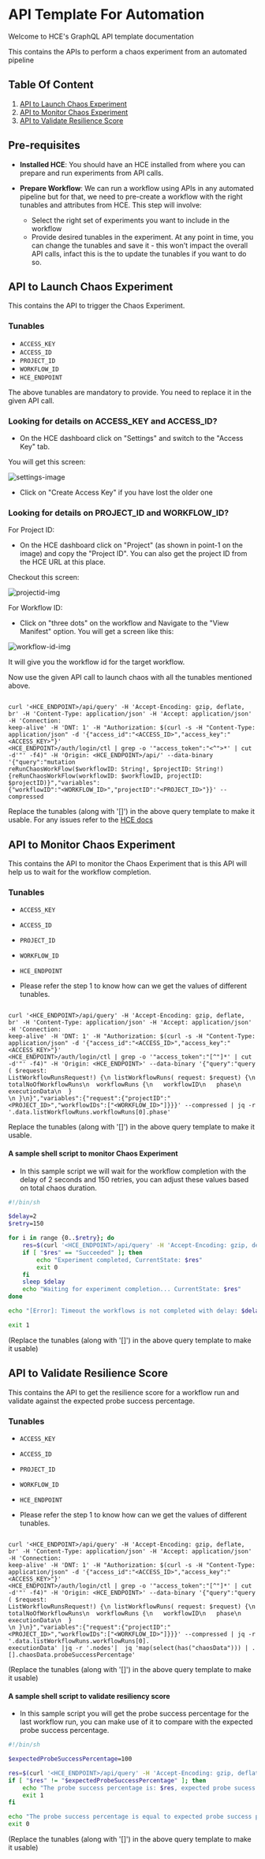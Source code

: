 # API Template For Automation

Welcome to HCE's GraphQL API template documentation

This contains the APIs to perform a chaos experiment from an automated pipeline

## Table Of Content

1. [API to Launch Chaos Experiment](https://uditgaurav.github.io/cv/#api-to-launch-chaos-experiment)
2. [API to Monitor Chaos Experiment](https://uditgaurav.github.io/cv/#api-to-monitor-chaos-experiment)
3. [API to Validate Resilience Score]()

## Pre-requisites

- **Installed HCE**: You should have an HCE installed from where you can prepare and run experiments from API calls.

- **Prepare Workflow**: We can run a workflow using APIs in any automated pipeline but for that, we need to pre-create a workflow with the right tunables and attributes from HCE. This step will involve:
  - Select the right set of experiments you want to include in the workflow
  - Provide desired tunables in the experiment. At any point in time, you can change the tunables and save it - this won't impact the overall API calls, infact this is the to update the tunables if you want to do so.


## API to Launch Chaos Experiment

This contains the API to trigger the Chaos Experiment.

### Tunables 
- `ACCESS_KEY`
- `ACCESS_ID`
- `PROJECT_ID`
- `WORKFLOW_ID`
- `HCE_ENDPOINT`

The above tunables are mandatory to provide. You need to replace it in the given API call.

### Looking for details on ACCESS_KEY and ACCESS_ID?

- On the HCE dashboard click on "Settings" and switch to the "Access Key" tab.

You will get this screen:

![settings-image](https://user-images.githubusercontent.com/35391335/212264846-3ea0401c-5ab7-4da5-bdb6-8559e1cb9712.png)

- Click on "Create Access Key" if you have lost the older one

### Looking for details on PROJECT_ID and WORKFLOW_ID?

For Project ID:

- On the HCE dashboard click on "Project" (as shown in point-1 on the image) and copy the "Project ID". You can also get the project ID from the HCE URL at this place.

Checkout this screen:

![projectid-img](https://user-images.githubusercontent.com/35391335/212269753-9023352a-cf21-49df-9097-de4c23ae3766.png)

For Workflow ID:

- Click on "three dots" on the workflow and Navigate to the "View Manifest" option. You will get a screen like this:

![workflow-id-img](https://user-images.githubusercontent.com/35391335/212271135-b1e7999e-4c12-409c-80a0-0978610aacbb.png)

It will give you the workflow id for the target workflow.

Now use the given API call to launch chaos with all the tunables mentioned above.

```

curl '<HCE_ENDPOINT>/api/query' -H 'Accept-Encoding: gzip, deflate, br' -H 'Content-Type: application/json' -H 'Accept: application/json' -H 'Connection: 
keep-alive' -H 'DNT: 1' -H "Authorization: $(curl -s -H "Content-Type: application/json" -d '{"access_id":"<ACCESS_ID>","access_key":"<ACCESS_KEY>"}' 
<HCE_ENDPOINT>/auth/login/ctl | grep -o '"access_token":"<^">*' | cut -d'"' -f4)" -H 'Origin: <HCE_ENDPOINT>/api/' --data-binary '{"query":"mutation 
reRunChaosWorkFlow($workflowID: String!, $projectID: String!) {reRunChaosWorkFlow(workflowID: $workflowID, projectID: $projectID)}","variables":
{"workflowID":"<WORKFLOW_ID>","projectID":"<PROJECT_ID>"}}' --compressed

```

Replace the tunables (along with '[]') in the above query template to make it usable. For any issues refer to the [HCE docs](https://developer.harness.io/docs/chaos-engineering)

## API to Monitor Chaos Experiment

This contains the API to monitor the Chaos Experiment that is this API will help us to wait for the workflow completion.

### Tunables 

- `ACCESS_KEY`
- `ACCESS_ID`
- `PROJECT_ID`
- `WORKFLOW_ID`
- `HCE_ENDPOINT`

- Please refer the step 1 to know how can we get the values of different tunables.

```

curl '<HCE_ENDPOINT>/api/query' -H 'Accept-Encoding: gzip, deflate, br' -H 'Content-Type: application/json' -H 'Accept: application/json' -H 'Connection: 
keep-alive' -H 'DNT: 1' -H "Authorization: $(curl -s -H "Content-Type: application/json" -d '{"access_id":"<ACCESS_ID>","access_key":"<ACCESS_KEY>"}' 
<HCE_ENDPOINT>/auth/login/ctl | grep -o '"access_token":"[^"]*' | cut -d'"' -f4)" -H 'Origin: <HCE_ENDPOINT>' --data-binary '{"query":"query ( $request: 
ListWorkflowRunsRequest!) {\n listWorkflowRuns( request: $request) {\n  totalNoOfWorkflowRuns\n  workflowRuns {\n   workflowID\n   phase\n   executionData\n  }
\n }\n}","variables":{"request":{"projectID":"<PROJECT_ID>","workflowIDs":["<WORKFLOW_ID>"]}}}' --compressed | jq -r '.data.listWorkflowRuns.workflowRuns[0].phase'

```

Replace the tunables (along with '[]') in the above query template to make it usable.

#### A sample shell script to monitor Chaos Experiment

- In this sample script we will wait for the workflow completion with the delay of 2 seconds and 150 retries, you can adjust these values based on total chaos duration.

```bash
#!/bin/sh

$delay=2
$retry=150

for i in range {0..$retry}; do
    res=$(curl '<HCE_ENDPOINT>/api/query' -H 'Accept-Encoding: gzip, deflate, br' -H 'Content-Type: application/json' -H 'Accept: application/json' -H 'Connection: keep-alive' -H 'DNT: 1' -H "Authorization: $(curl -s -H "Content-Type: application/json" -d '{"access_id":"<ACCESS_ID>","access_key":"<ACCESS_KEY>"}' <HCE_ENDPOINT>/auth/login/ctl | grep -o '"access_token":"[^"]*' | cut -d'"' -f4)" -H 'Origin: <HCE_ENDPOINT>' --data-binary '{"query":"query ( $request: ListWorkflowRunsRequest!) {\n listWorkflowRuns( request: $request) {\n  totalNoOfWorkflowRuns\n  workflowRuns {\n   workflowID\n   phase\n   executionData\n  }\n }\n}","variables":{"request":{"projectID":"<PROJECT_ID>","workflowIDs":["<WORKFLOW_ID>"]}}}' --compressed | jq -r '.data.listWorkflowRuns.workflowRuns[0].phase')
    if [ "$res" == "Succeeded" ]; then
        echo "Experiment completed, CurrentState: $res"
        exit 0
    fi
    sleep $delay
    echo "Waiting for experiment completion... CurrentState: $res"
done

echo "[Error]: Timeout the workflows is not completed with delay: $delay and retry: $retry, CurrentState: $res"

exit 1
```

(Replace the tunables (along with '[]') in the above query template to make it usable)

## API to Validate Resilience Score

This contains the API to get the resilience score for a workflow run and validate against the expected probe success percentage.

### Tunables 

- `ACCESS_KEY`
- `ACCESS_ID`
- `PROJECT_ID`
- `WORKFLOW_ID`
- `HCE_ENDPOINT`

- Please refer the step 1 to know how can we get the values of different tunables.

```

curl '<HCE_ENDPOINT>/api/query' -H 'Accept-Encoding: gzip, deflate, br' -H 'Content-Type: application/json' -H 'Accept: application/json' -H 'Connection: 
keep-alive' -H 'DNT: 1' -H "Authorization: $(curl -s -H "Content-Type: application/json" -d '{"access_id":"<ACCESS_ID>","access_key":"<ACCESS_KEY>"}' 
<HCE_ENDPOINT>/auth/login/ctl | grep -o '"access_token":"[^"]*' | cut -d'"' -f4)" -H 'Origin: <HCE_ENDPOINT>' --data-binary '{"query":"query ( $request: 
ListWorkflowRunsRequest!) {\n listWorkflowRuns( request: $request) {\n  totalNoOfWorkflowRuns\n  workflowRuns {\n   workflowID\n   phase\n   executionData\n  }
\n }\n}","variables":{"request":{"projectID":"<PROJECT_ID>","workflowIDs":["<WORKFLOW_ID>"]}}}' --compressed | jq -r '.data.listWorkflowRuns.workflowRuns[0].
executionData' |jq -r '.nodes'|  jq 'map(select(has("chaosData"))) | .[].chaosData.probeSuccessPercentage'

```

(Replace the tunables (along with '[]') in the above query template to make it usable)

#### A sample shell script to validate resiliency score

- In this sample script you will get the probe success percentage for the last workflow run, you can make use of it to compare with the expected probe success percentage.

```bash
#!/bin/sh

$expectedProbeSuccessPercentage=100

res=$(curl '<HCE_ENDPOINT>/api/query' -H 'Accept-Encoding: gzip, deflate, br' -H 'Content-Type: application/json' -H 'Accept: application/json' -H 'Connection: keep-alive' -H 'DNT: 1' -H "Authorization: $(curl -s -H "Content-Type: application/json" -d '{"access_id":"<ACCESS_ID>","access_key":"<ACCESS_KEY>"}' <HCE_ENDPOINT>/auth/login/ctl | grep -o '"access_token":"[^"]*' | cut -d'"' -f4)" -H 'Origin: <HCE_ENDPOINT>' --data-binary '{"query":"query ( $request: ListWorkflowRunsRequest!) {\n listWorkflowRuns( request: $request) {\n  totalNoOfWorkflowRuns\n  workflowRuns {\n   workflowID\n   phase\n   executionData\n  }\n }\n}","variables":{"request":{"projectID":"<PROJECT_ID>","workflowIDs":["<WORKFLOW_ID>"]}}}' --compressed | jq -r '.data.listWorkflowRuns.workflowRuns[0].executionData' |jq -r '.nodes'|  jq 'map(select(has("chaosData"))) | .[].chaosData.probeSuccessPercentage')
if [ "$res" != "$expectedProbeSuccessPercentage" ]; then
    echo "The probe success percentage is: $res, expected probe sucess percentage: $expectedProbeSuccessPercentage"
    exit 1
fi

echo "The probe success percentage is equal to expected probe success percentage"
exit 0
```
(Replace the tunables (along with '[]') in the above query template to make it usable)